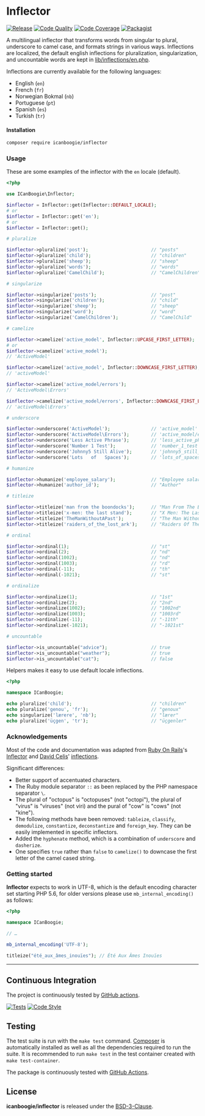 # Inflector

[![Release](https://img.shields.io/packagist/v/ICanBoogie/Inflector.svg)](https://packagist.org/packages/icanboogie/inflector)
[![Code Quality](https://img.shields.io/scrutinizer/g/ICanBoogie/Inflector/master.svg)](https://scrutinizer-ci.com/g/ICanBoogie/Inflector)
[![Code Coverage](https://img.shields.io/coveralls/ICanBoogie/Inflector/master.svg)](https://coveralls.io/r/ICanBoogie/Inflector)
[![Packagist](https://img.shields.io/packagist/dm/icanboogie/inflector.svg?maxAge=2592000)](https://packagist.org/packages/icanboogie/inflector)

A multilingual inflector that transforms words from singular to plural, underscore to camel case, and formats strings in various ways. Inflections are localized, the default english inflections for pluralization, singularization, and uncountable words are kept in [lib/inflections/en.php](lib/inflections/en.php).

Inflections are currently available for the following languages:

- English (`en`)
- French (`fr`)
- Norwegian Bokmal (`nb`)
- Portuguese (`pt`)
- Spanish (`es`)
- Turkish (`tr`)



#### Installation

```bash
composer require icanboogie/inflector
```



### Usage

These are some examples of the inflector with the `en` locale (default).

```php
<?php

use ICanBoogie\Inflector;

$inflector = Inflector::get(Inflector::DEFAULT_LOCALE);
# or
$inflector = Inflector::get('en');
# or
$inflector = Inflector::get();

# pluralize

$inflector->pluralize('post');                       // "posts"
$inflector->pluralize('child');                      // "children"
$inflector->pluralize('sheep');                      // "sheep"
$inflector->pluralize('words');                      // "words"
$inflector->pluralize('CamelChild');                 // "CamelChildren"

# singularize

$inflector->singularize('posts');                    // "post"
$inflector->singularize('children');                 // "child"
$inflector->singularize('sheep');                    // "sheep"
$inflector->singularize('word');                     // "word"
$inflector->singularize('CamelChildren');            // "CamelChild"

# camelize

$inflector->camelize('active_model', Inflector::UPCASE_FIRST_LETTER);
# or
$inflector->camelize('active_model');
// 'ActiveModel'

$inflector->camelize('active_model', Inflector::DOWNCASE_FIRST_LETTER);
// 'activeModel'

$inflector->camelize('active_model/errors');
// 'ActiveModel\Errors'

$inflector->camelize('active_model/errors', Inflector::DOWNCASE_FIRST_LETTER);
// 'activeModel\Errors'

# underscore

$inflector->underscore('ActiveModel');               // 'active_model'
$inflector->underscore('ActiveModel\Errors');        // 'active_model/errors'
$inflector->underscore('Less Active Phrase');        // 'less_active_phrase'
$inflector->underscore('Number 1 Test');             // 'number_1_test'
$inflector->underscore('Johnny5 Still Alive');       // 'johnny5_still_alive'
$inflector->underscore('Lots   of   Spaces');        // 'lots_of_spaces'

# humanize

$inflector->humanize('employee_salary');             // "Employee salary"
$inflector->humanize('author_id');                   // "Author"

# titleize

$inflector->titleize('man from the boondocks');      // "Man From The Boondocks"
$inflector->titleize('x-men: the last stand');       // "X Men: The Last Stand"
$inflector->titleize('TheManWithoutAPast');          // "The Man Without A Past"
$inflector->titleize('raiders_of_the_lost_ark');     // "Raiders Of The Lost Ark"

# ordinal

$inflector->ordinal(1);                              // "st"
$inflector->ordinal(2);                              // "nd"
$inflector->ordinal(1002);                           // "nd"
$inflector->ordinal(1003);                           // "rd"
$inflector->ordinal(-11);                            // "th"
$inflector->ordinal(-1021);                          // "st"

# ordinalize

$inflector->ordinalize(1);                           // "1st"
$inflector->ordinalize(2);                           // "2nd"
$inflector->ordinalize(1002);                        // "1002nd"
$inflector->ordinalize(1003);                        // "1003rd"
$inflector->ordinalize(-11);                         // "-11th"
$inflector->ordinalize(-1021);                       // "-1021st"

# uncountable

$inflector->is_uncountable("advice");                // true
$inflector->is_uncountable("weather");               // true
$inflector->is_uncountable("cat");                   // false
```

Helpers makes it easy to use default locale inflections.

```php
<?php

namespace ICanBoogie;

echo pluralize('child');                             // "children"
echo pluralize('genou', 'fr');                       // "genoux"
echo singularize('lærere', 'nb');                    // "lærer"
echo pluralize('üçgen', 'tr');                       // "üçgenler"
```



### Acknowledgements

Most of the code and documentation was adapted from [Ruby On Rails](http://rubyonrails.org/)'s
[Inflector](http://api.rubyonrails.org/classes/ActiveSupport/Inflector.html) and
[David Celis](https://github.com/davidcelis)' [inflections](https://github.com/davidcelis/inflections).

Significant differences:

- Better support of accentuated characters.
- The Ruby module separator `::` as been replaced by the PHP namespace separator `\`.
- The plural of "octopus" is "octopuses" (not "octopi"), the plural of "virus" is "viruses"
(not viri) and the pural of "cow" is "cows" (not "kine").
- The following methods have been removed: `tableize`, `classify`, `demodulize`,
`constantize`, `deconstantize` and `foreign_key`. They can be easily implemented in specific
inflectors.
- Added the `hyphenate` method, which is a combination of `underscore` and `dasherize`.
- One specifies `true` rather than `false` to `camelize()` to downcase the first letter of
the camel cased string.



### Getting started

**Inflector** expects to work in UTF-8, which is the default encoding character set starting
PHP 5.6, for older versions please use `mb_internal_encoding()` as follows:

```php
<?php

namespace ICanBoogie;

// …

mb_internal_encoding('UTF-8');

titleize("été_aux_âmes_inouïes"); // Été Aux Âmes Inouïes
```



----------



## Continuous Integration

The project is continuously tested by [GitHub actions](https://github.com/ICanBoogie/Common/actions).

[![Tests](https://github.com/ICanBoogie/Inflector/workflows/phpunit/badge.svg?branch=master)](https://github.com/ICanBoogie/Inflector/actions?query=workflow%3Aphpunit)
[![Code Style](https://github.com/ICanBoogie/Common/workflows/code-style/badge.svg?branch=master)](https://github.com/ICanBoogie/Inflector/actions?query=workflow%3Acode-style)



## Testing

The test suite is run with the `make test` command. [Composer](http://getcomposer.org/) is
automatically installed as well as all the dependencies required to run the suite. It is recommended
to run `make test` in the test container created with `make test-container`.

The package is continuously tested with [GitHub Actions](https://github.com/ICanBoogie/Inflector/actions/).



## License

**icanboogie/inflector** is released under the [BSD-3-Clause](LICENSE).
